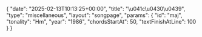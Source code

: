 {
    "date": "2025-02-13T10:13:25+00:00",
    "title": "\u041c\u0430\u0439",
    "type": "miscellaneous",
    "layout": "songpage",
    "params": {
        "id": "maj",
        "tonality": "Hm",
        "year": "1986",
        "chordsStartAt": 50,
        "textFinishAtLine": 100
    }
}
